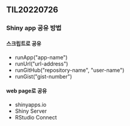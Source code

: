 ## TIL20220726

### Shiny app 공유 방법

#### 스크립트로 공유

* runApp("app-name")
* runUrl("url-address")
* runGitHub("repository-name", "user-name")
* runGist("gist-number")

#### web page로 공유

* shinyapps.io
* Shiny Server
* RStudio Connect

